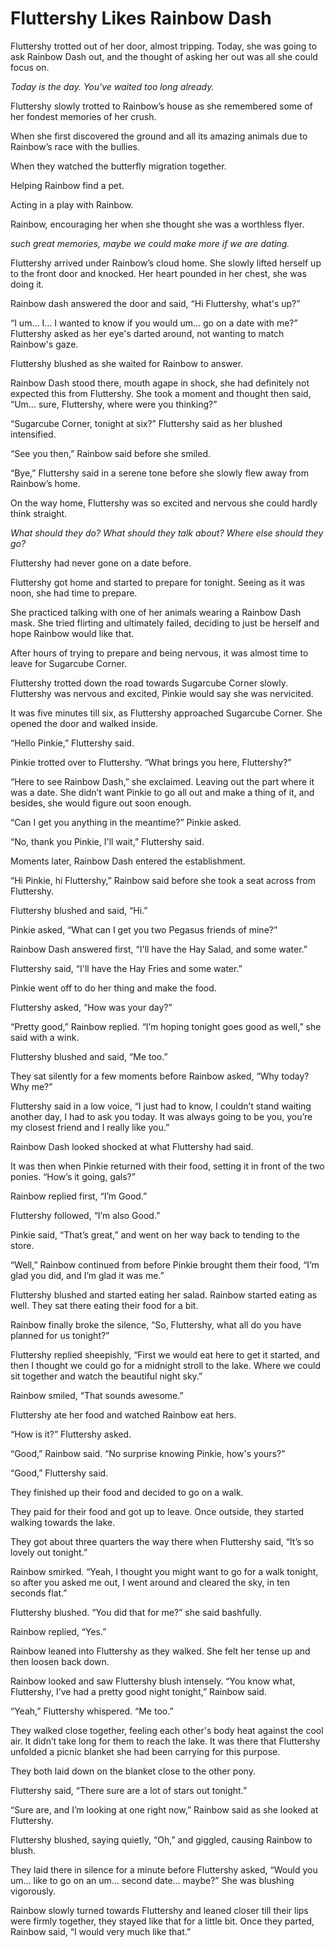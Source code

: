 # Fluttershy Likes Rainbow Dash

Fluttershy trotted out of her door, almost tripping. Today, she was going to ask Rainbow Dash out, and the thought of asking her out was all she could focus on.

*Today is the day. You've waited too long already.*

Fluttershy slowly trotted to Rainbow’s house as she remembered some of her fondest memories of her crush.

When she first discovered the ground and all its amazing animals due to Rainbow’s race with the bullies.

When they watched the butterfly migration together.

Helping Rainbow find a pet.

Acting in a play with Rainbow.

Rainbow, encouraging her when she thought she was a worthless flyer.

*such great memories, maybe we could make more if we are dating.*

Fluttershy arrived under Rainbow’s cloud home. She slowly lifted herself up to the front door and knocked. Her heart pounded in her chest, she was doing it.

Rainbow dash answered the door and said, “Hi Fluttershy, what's up?”

“I um… I… I wanted to know if you would um… go on a date with me?” Fluttershy asked as her eye's darted around, not wanting to match Rainbow's gaze.

Fluttershy blushed as she waited for Rainbow to answer.

Rainbow Dash stood there, mouth agape in shock, she had definitely not expected this from Fluttershy. She took a moment and thought then said, “Um… sure, Fluttershy, where were you thinking?”

“Sugarcube Corner, tonight at six?” Fluttershy said as her blushed intensified.

“See you then,” Rainbow said before she smiled.

“Bye,” Fluttershy said in a serene tone before she slowly flew away from Rainbow’s home.

On the way home, Fluttershy was so excited and nervous she could hardly think straight.

*What should they do? What should they talk about? Where else should they go?*

Fluttershy had never gone on a date before.

Fluttershy got home and started to prepare for tonight. Seeing as it was noon, she had time to prepare.

She practiced talking with one of her animals wearing a Rainbow Dash mask. She tried flirting and ultimately failed, deciding to just be herself and hope Rainbow would like that.

After hours of trying to prepare and being nervous, it was almost time to leave for Sugarcube Corner.

Fluttershy trotted down the road towards Sugarcube Corner slowly. Fluttershy was nervous and excited, Pinkie would say she was nervicited.

It was five minutes till six, as Fluttershy approached Sugarcube Corner. She opened the door and walked inside.

“Hello Pinkie,” Fluttershy said.

Pinkie trotted over to Fluttershy. “What brings you here, Fluttershy?”

“Here to see Rainbow Dash,” she exclaimed. Leaving out the part where it was a date. She didn’t want Pinkie to go all out and make a thing of it, and besides, she would figure out soon enough.

“Can I get you anything in the meantime?” Pinkie asked.

“No, thank you Pinkie, I'll wait,” Fluttershy said.

Moments later, Rainbow Dash entered the establishment.

“Hi Pinkie, hi Fluttershy,” Rainbow said before she took a seat across from Fluttershy.

Fluttershy blushed and said, “Hi.”

Pinkie asked, “What can I get you two Pegasus friends of mine?”

Rainbow Dash answered first, “I'll have the Hay Salad, and some water.”

Fluttershy said, “I'll have the Hay Fries and some water.”

Pinkie went off to do her thing and make the food.

Fluttershy asked, “How was your day?”

“Pretty good,” Rainbow replied. “I’m hoping tonight goes good as well,” she said with a wink.

Fluttershy blushed and said, “Me too.”

They sat silently for a few moments before Rainbow asked, “Why today? Why me?”

Fluttershy said in a low voice, “I just had to know, I couldn’t stand waiting another day, I had to ask you today. It was always going to be you, you’re my closest friend and I really like you.”

Rainbow Dash looked shocked at what Fluttershy had said.

It was then when Pinkie returned with their food, setting it in front of the two ponies. “How’s it going, gals?”

Rainbow replied first, “I’m Good.”

Fluttershy followed, “I’m also Good.”

Pinkie said, “That’s great,” and went on her way back to tending to the store.

“Well,” Rainbow continued from before Pinkie brought them their food, “I’m glad you did, and I’m glad it was me.”

Fluttershy blushed and started eating her salad. Rainbow started eating as well. They sat there eating their food for a bit.

Rainbow finally broke the silence, “So, Fluttershy, what all do you have planned for us tonight?”

Fluttershy replied sheepishly, “First we would eat here to get it started, and then I thought we could go for a midnight stroll to the lake. Where we could sit together and watch the beautiful night sky.”

Rainbow smiled, “That sounds awesome.”

Fluttershy ate her food and watched Rainbow eat hers.

“How is it?” Fluttershy asked.

“Good,” Rainbow said. “No surprise knowing Pinkie, how's yours?”

“Good,” Fluttershy said.

They finished up their food and decided to go on a walk.

They paid for their food and got up to leave. Once outside, they started walking towards the lake.

They got about three quarters the way there when Fluttershy said, “It’s so lovely out tonight.”

Rainbow smirked. “Yeah, I thought you might want to go for a walk tonight, so after you asked me out, I went around and cleared the sky, in ten seconds flat.”

Fluttershy blushed. “You did that for me?” she said bashfully.

Rainbow replied, “Yes.”

Rainbow leaned into Fluttershy as they walked. She felt her tense up and then loosen back down.

Rainbow looked and saw Fluttershy blush intensely. “You know what, Fluttershy, I’ve had a pretty good night tonight,” Rainbow said.

“Yeah,” Fluttershy whispered. “Me too.”

They walked close together, feeling each other's body heat against the cool air. It didn’t take long for them to reach the lake. It was there that Fluttershy unfolded a picnic blanket she had been carrying for this purpose.

They both laid down on the blanket close to the other pony.

Fluttershy said, “There sure are a lot of stars out tonight.”

“Sure are, and I’m looking at one right now,” Rainbow said as she looked at Fluttershy.

Fluttershy blushed, saying quietly, “Oh,” and giggled, causing Rainbow to blush.

They laid there in silence for a minute before Fluttershy asked, “Would you um… like to go on an um… second date… maybe?” She was blushing vigorously.

Rainbow slowly turned towards Fluttershy and leaned closer till their lips were firmly together, they stayed like that for a little bit. Once they parted, Rainbow said, “I would very much like that.”
